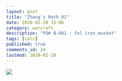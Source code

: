 ```yaml
---
layout: post 
title: "Zhang's Math 01"
date: 2020-02-28 15:06
category: warcraft 
description: "PO# B-001 : fel iron musket"
tags: [calc]
published: true 
comments_id: 24 
lastmod: 2020-02-28
---
```


<img src="{{ site.url }}/assets/img/zhang-engimech-01.jpg" max-width="1000">
